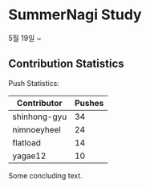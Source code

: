 # SummerNagi Study

5월 19일 ~ 

## Contribution Statistics

Push Statistics:

| Contributor | Pushes |
| ----------- | ------ |
| shinhong-gyu | 34 |
| nimnoeyheel | 24 |
| flatload | 14 |
| yagae12 | 10 |

Some concluding text.
